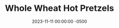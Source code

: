 ---
layout: post
title:  "Whole Wheat Hot Pretzels"
date:   2023-11-11 00:00:00 -0500
categories:
- Recipes
- Bread
permalink: /recipes/pretzel
image: /assets/Food/Bread/Pretzels/pretzel-cover.jpg
ing: pretzel-ing
facts: pretzel-facts
Prep: 15
Rest: 60
Cook: 30
Source1: https://www.youtube.com/watch?v=niv6mtzkW3Q
Source2: 
tags: 
- cinnamon
- salt
- nugget
- whole wheat
- bread
- toast
Description: Getting a hot pretzel at the mall was a rare treat my parents got for me when I was a kid. These healthier pretzels bring back those memories while being packed with whole wheat flour. You can also try making them into pretzel nuggets by cutting the pieces bite sized.
Instructions: 
- Add the salt, honey, and yeast to a large mixing bowl. Heat up the water and add it to the bowl. Mix well and let sit for 5 minutes to proof the yeast<br><br>

- Add in the oil and baking powder, and mix. Finally, add in the flours and combine with your dough scraper. Let rest for 20 minutes
- <br><br><center><img src="/assets/Food/Bread/Pretzels/pretzel-2.jpg" alt="" class="instruction-image"></center><br>

- Turn the dough onto the table and knead for 8 minutes and let rest for 3 minutes. When done, shape into a ball, return dough to bowl, cover, and let rise for 30 minutes
- <br><br><center><img src="/assets/Food/Bread/Pretzels/pretzel-3.jpg" alt="" class="instruction-image"></center><br>

- Put just the baking soda (about 50 g) in a dry medium pot on high to boil the water out of the baking soda. Shake the pot back and forth often to mix. It’s done when you stop seeing little gas bubbles (the washing soda should weigh about ⅔ of its original weight). Move the soda to a bowl<br><br>

- Cut the dough into 8 equal pieces, about 75g each. Shape each into a ball, cover and let rest for 10 minutes.<br><br>

- Roll each into a very long and thin rod, and shape into pretzels. Roll with your hands as thin and long as possible. Line 2 cookie sheets with parchment paper, and place pretzels on the sheet. Cover and let rest for 15 minutes in the freezer
- <br><br><center><img src="/assets/Food/Bread/Pretzels/pretzel-6.jpg" alt="" class="instruction-image"></center><br>

- Preheat the oven to 425F. Fill the pot with water, as well as a large bowl. Heat the pot on high, and add as much soda as you can dissolve (the water should go clear after a few minutes of stirring).<br><br>

- Place each pretzel in the water (not rolling boil but pretty hot) for about 30 seconds, flip halfway. Take the pretzel out of the pot, and rinse in the fresh water bowl. Place on the sheet, sprinkle with salt, and repeat with remaining pretzels.
- <br><br><center><img src="/assets/Food/Bread/Pretzels/pretzel-8.jpg" alt="" class="instruction-image"></center><br>

- Bake in the oven for about 15 minutes, rotating the cookie sheets halfway, or until golden brown. The inside temperature should be about 200F. Brush each pretzel with a little water. Serve warm, and store in a ziploc on the counter or fridge
- <br><br><center><img src="/assets/Food/Bread/Pretzels/pretzel-9.jpg" alt="" class="instruction-image"></center>
---
